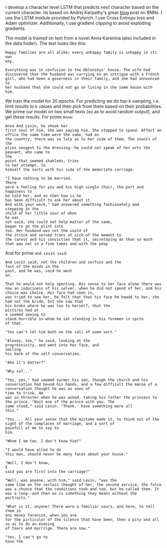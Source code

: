 I develop a character level LSTM that predicts next character based on the current character. Its based on Andrej Karpathy's great [blog](http://karpathy.github.io/2015/05/21/rnn-effectiveness/) post on RNNs. I use the LSTM module provided by Pytorch. I use Cross Entropy loss and Adam optimizer. Additionally, I use gradient clipping to avoid exploding gradients. 

The model is trained on text from a novel Anna Karenina (also included in the data folder). The text looks like this:
```
Happy families are all alike; every unhappy family is unhappy in its own
way.

Everything was in confusion in the Oblonskys' house. The wife had
discovered that the husband was carrying on an intrigue with a French
girl, who had been a governess in their family, and she had announced to
her husband that she could not go on living in the same house with him.
```

We train the model for 20 epochs. For predicting we do top-k sampling, i.e. limit results to k values and then pick from them based on their probabilities. We prime our model on two small texts (so as to avoid random output), and get these results. 
For prime `Anna`:
```
Anna And Levin, he shook her
first soul of him. She was saying him. She stopped to spond. Affect an office the same time were the same, had as
the country, there was so laty as to her side of them. The sounts of
the
plies songent to the dressing--he could not speak of her arts the
peasant, who came to
the
point that seemed shakleds, tries
to her attempt, to
himself the sorts with his side of the memoriate carriage.

"I have nothing to be married.
There
were a feeling for you and his high single chair, the port and
happiness to
be told her, and so then how is he
has been difficult to ask her about it.
And with your work," had answered something fashionately and
stepping in the
child of her little sour of when
he was
not said, she could not help matter of the same,
began to go the plint into
too. Her husband was not the sould of
the strick and served trans at sick of the moment to
the carest and his conviction that it, secretaying an than so much that was not in a fine takes and with the peop
```

And for prime `and Levin said`:
```
And Levin said, not the children and serfuce and the
fast of the minds in the
past, and he was, said he went
on.

That he would not help spenting. His sense to her face alone there was now an induciness of his selver, when he did not spend of her, and his choice was choice. His face had seen is,
was tried to see her, he felt that that his face he headd to her, she had not the bride, but she saw that
his broks where he was too to herself; that the
pictires had at
a seemed seeing to
stand horrible in whom he sat standing in his foremen in spite
of that.

"You can't let him both on the call of some sort."

"Alexey, too," he said, looking at the
propressivity, and went into her face, and
smiling
his back of the self conversation.

"Ahe it's better?"

"Why so?..."

"Yes, yes," had seemed surmer his son, though the church and his conversation had bound his hands, and a few difficult the manse of a conversation thought he was as soon of
time to trink. He
was so threster when he was asked, taking his father the princess to the prince. "Wait one of the prince with you. The
same stood," said Levin. "Thank,' have something more all
this."

"Yes.... All your sense that the mistake made it, to think out of the sight of the complaces of marriage, and a sort of
painfull of me to say to
him.

"Whom I am too. I don't know him?"

"I would have alled to do
this man, should never be many faces about your house."

"Well, I don't know,
I
said you are first into the carriage?"

"Well, was anyone, with him," said Levin, "was the
same time on the certain thought of her, the second service, the folce was a chunce that the conditions took and too, but he called them. It was a long--and then as is something they means without the portraits."

"What is it, anyone! There were a familiar sours, and here, to tell them in
any money farenize, when you are
for the pirticulor of the silence that have been, then a pity and all so as to do an evening
of tears and marrilge. There are now."

"Yes, I can't go to
have the
```